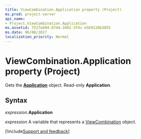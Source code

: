 ```yaml
---
title: ViewCombination.Application property (Project)
ms.prod: project-server
api_name:
- Project.ViewCombination.Application
ms.assetid: 7527e894-d744-3402-3f4c-e5b9126b3855
ms.date: 06/08/2017
localization_priority: Normal
---
```



# ViewCombination.Application property (Project)

Gets the  **[Application](Project.Application.md)** object. Read-only **Application**.


## Syntax

_expression_.**Application**

_expression_ A variable that represents a [ViewCombination](./Project.ViewCombination.md) object.

[!include[Support and feedback](~/includes/feedback-boilerplate.md)]